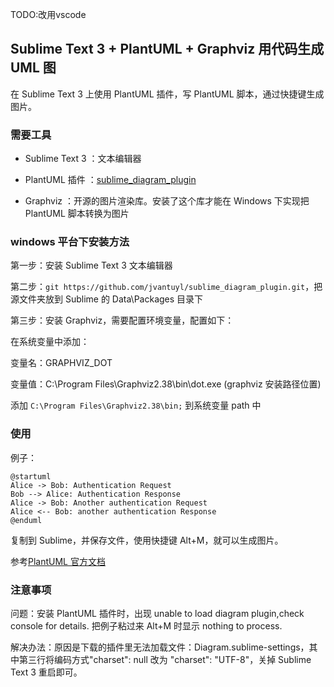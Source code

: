 TODO:改用vscode

## Sublime Text 3 + PlantUML + Graphviz 用代码生成 UML 图

在 Sublime Text 3 上使用 PlantUML 插件，写 PlantUML 脚本，通过快捷键生成图片。

### 需要工具

* Sublime Text 3 ：文本编辑器

* PlantUML 插件 ：[sublime_diagram_plugin](https://github.com/jvantuyl/sublime_diagram_plugin)

* Graphviz ：开源的图片渲染库。安装了这个库才能在 Windows 下实现把 PlantUML 脚本转换为图片

### windows 平台下安装方法

第一步：安装 Sublime Text 3 文本编辑器

第二步：`git https://github.com/jvantuyl/sublime_diagram_plugin.git`，把源文件夹放到 Sublime 的 Data\Packages 目录下

第三步：安装 Graphviz，需要配置环境变量，配置如下：

在系统变量中添加：

变量名：GRAPHVIZ_DOT 

变量值：C:\Program Files\Graphviz2.38\bin\dot.exe (graphviz 安装路径位置)

添加 `C:\Program Files\Graphviz2.38\bin;` 到系统变量 path 中

### 使用

例子：

```
@startuml
Alice -> Bob: Authentication Request
Bob --> Alice: Authentication Response
Alice -> Bob: Another authentication Request
Alice <-- Bob: another authentication Response
@enduml
```
复制到 Sublime，并保存文件，使用快捷键 Alt+M，就可以生成图片。

参考[PlantUML 官方文档](http://plantuml.com/PlantUML_Language_Reference_Guide.pdf)

### 注意事项

问题：安装 PlantUML 插件时，出现 unable to load diagram plugin,check console for details. 把例子粘过来 Alt+M 时显示 nothing to process. 

解决办法：原因是下载的插件里无法加载文件：Diagram.sublime-settings，其中第三行将编码方式"charset": null 改为 "charset": "UTF-8"，关掉 Sublime Text 3 重启即可。

